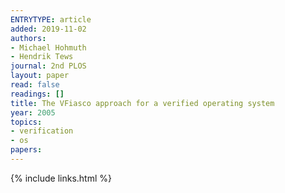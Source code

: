 ```yaml
---
ENTRYTYPE: article
added: 2019-11-02
authors:
- Michael Hohmuth
- Hendrik Tews
journal: 2nd PLOS
layout: paper
read: false
readings: []
title: The VFiasco approach for a verified operating system
year: 2005
topics:
- verification
- os
papers:
---
```


{% include links.html %}
